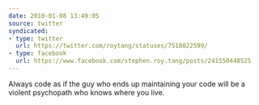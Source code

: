 ```yaml
---
date: 2010-01-08 13:49:05
source: twitter
syndicated:
- type: twitter
  url: https://twitter.com/roytang/statuses/7518822599/
- type: facebook
  url: https://www.facebook.com/stephen.roy.tang/posts/241550448525
---
```


Always code as if the guy who ends up maintaining your code will be a violent psychopath who knows where you live.